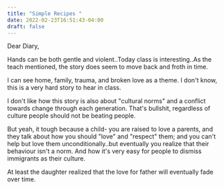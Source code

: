 ```yaml
---
title: "Simple Recipes "
date: 2022-02-23T16:51:43-04:00
draft: false
---
```


Dear Diary,

Hands can be both gentle and violent..Today class is interesting..As the teach mentioned, the story does seem to move back and froth in time.

I can see home, family, trauma, and broken love as a theme. I don't know, this is a very hard story to hear in class. 

I don't like how this story is also about "cultural norms" and a conflict towards change through each generation. That's bullshit, regardless of culture people should not be beating people. 

But yeah, it tough because a child- you are raised to love a parents, and they talk about how you should "love" and "respect" them; and you can't help but love them unconditionally..but eventually you realize that their behaviour isn't a norm. And how it's very easy for people to dismiss immigrants as their culture. 

At least the daughter realized that the love for father will eventually fade over time. 